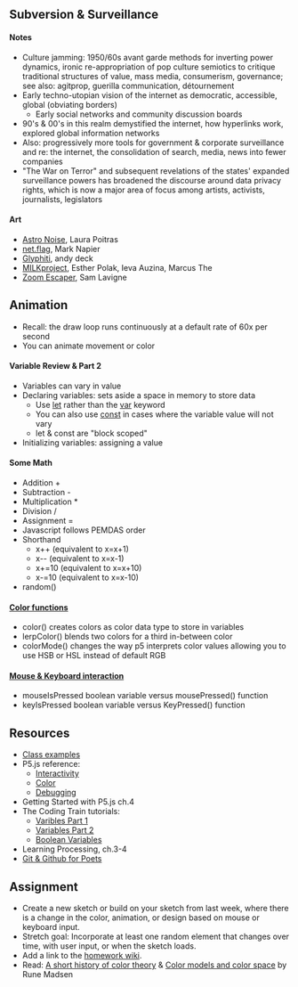 ## Subversion & Surveillance

#### Notes

- Culture jamming: 1950/60s avant garde methods for inverting power dynamics, ironic re-appropriation of pop culture semiotics to critique traditional structures of value, mass media, consumerism, governance; see also: agitprop, guerilla communication, détournement
- Early techno-utopian vision of the internet as democratic, accessible, global (obviating borders)
  - Early social networks and community discussion boards
- 90's & 00's in this realm demystified the internet, how hyperlinks work, explored global information networks
- Also: progressively more tools for government & corporate surveillance and re: the internet, the consolidation of search, media, news into fewer companies
- "The War on Terror" and subsequent revelations of the states' expanded surveillance powers has broadened the discourse around data privacy rights, which is now a major area of focus among artists, activists, journalists, legislators

#### Art

- [Astro Noise](https://www.artsy.net/show/whitney-museum-of-american-art-1-laura-poitras-astro-noise?sort=partner_show_position), Laura Poitras
- [net.flag](https://www.guggenheim.org/artwork/10703), Mark Napier
- [Glyphiti](http://artcontext.net/glyphiti/docs/about.html), andy deck
- [MILKproject](https://www.polakvanbekkum.com/done/major-gps-projects/milk-project/), Esther Polak, Ieva Auzina, Marcus The
- [Zoom Escaper](https://lav.io/projects/zoom-escaper/), Sam Lavigne

## Animation

- Recall: the draw loop runs continuously at a default rate of 60x per second
- You can animate movement or color

#### Variable Review & Part 2

- Variables can vary in value
- Declaring variables: sets aside a space in memory to store data
  - Use [let](https://developer.mozilla.org/en-US/docs/Web/JavaScript/Reference/Statements/let) rather than the [var](https://developer.mozilla.org/en-US/docs/Web/JavaScript/Reference/Statements/let) keyword
  - You can also use [const](https://developer.mozilla.org/en-US/docs/Web/JavaScript/Reference/Statements/var) in cases where the variable value will not vary
  - let & const are "block scoped"
- Initializing variables: assigning a value

#### Some Math

- Addition +
- Subtraction -
- Multiplication \*
- Division /
- Assignment =
- Javascript follows PEMDAS order
- Shorthand
  - x++ (equivalent to x=x+1)
  - x-- (equivalent to x=x-1)
  - x+=10 (equivalent to x=x+10)
  - x-=10 (equivalent to x=x-10)
- random()

#### [Color functions](https://developer.mozilla.org/en-US/docs/Web/JavaScript/Reference/Statements/var)

- color() creates colors as color data type to store in variables
- lerpColor() blends two colors for a third in-between color
- colorMode() changes the way p5 interprets color values allowing you to use HSB or HSL instead of default RGB

#### [Mouse & Keyboard interaction](https://p5js.org/reference/#group-Events)

- mouseIsPressed boolean variable versus mousePressed() function
- keyIsPressed boolean variable versus KeyPressed() function

## Resources

- [Class examples](https://editor.p5js.org/jfunky/collections/oZNPWRLyJ)
- P5.js reference:
  - [Interactivity](https://p5js.org/learn/interactivity.html)
  - [Color](https://p5js.org/learn/color.html)
  - [Debugging](https://p5js.org/learn/debugging.html)
- Getting Started with P5.js ch.4
- The Coding Train tutorials:
  - [Varibles Part 1](https://www.youtube.com/watch?v=RnS0YNuLfQQ)
  - [Variables Part 2](https://www.youtube.com/watch?v=Bn_B3T_Vbxs)
  - [Boolean Variables](https://www.youtube.com/watch?v=Rk-_syQluvc)
- Learning Processing, ch.3-4
- [Git & Github for Poets](https://www.youtube.com/playlist?list=PLRqwX-V7Uu6ZF9C0YMKuns9sLDzK6zoiV)

## Assignment

- Create a new sketch or build on your sketch from last week, where there is a change in the color, animation, or design based on mouse or keyboard input.
- Stretch goal: Incorporate at least one random element that changes over time, with user input, or when the sketch loads.
- Add a link to the [homework wiki](https://github.com/jfunky/diap-creativecomputing-fall2022/wiki/Homework).
- Read: [A short history of color theory](https://programmingdesignsystems.com/color/a-short-history-of-color-theory/index.html) & [Color models and color space](https://programmingdesignsystems.com/color/color-models-and-color-spaces/index.html) by Rune Madsen

